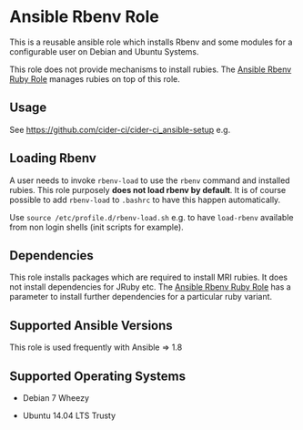 Ansible Rbenv Role
==================

This is a reusable ansible role which installs Rbenv and
some modules for a configurable user on Debian and Ubuntu
Systems.

This role does not provide mechanisms to install rubies. The [Ansible
Rbenv Ruby Role][] manages rubies on top of this role.


Usage
-----

See <https://github.com/cider-ci/cider-ci_ansible-setup> e.g. 

Loading Rbenv 
-------------

A user needs to invoke `rbenv-load` to use the `rbenv` command and installed
rubies. This role purposely **does not load rbenv by default**. It is of course
possible to add `rbenv-load` to `.bashrc` to have this happen automatically.

Use `source /etc/profile.d/rbenv-load.sh` e.g. to have `load-rbenv`
available from non login shells (init scripts for example). 


Dependencies
------------

This role installs packages which are required to install MRI rubies. It does
not install dependencies for JRuby etc. The [Ansible Rbenv Ruby Role] has
a parameter to install further dependencies for a particular ruby variant.


Supported Ansible Versions
--------------------------

This role is used frequently with Ansible => 1.8

Supported Operating Systems
---------------------------

* Debian 7 Wheezy
* Ubuntu 14.04 LTS Trusty


  [Ansible Rbenv Ruby Role]: https://github.com/DrTom/ansible-role-rbenv-ruby


